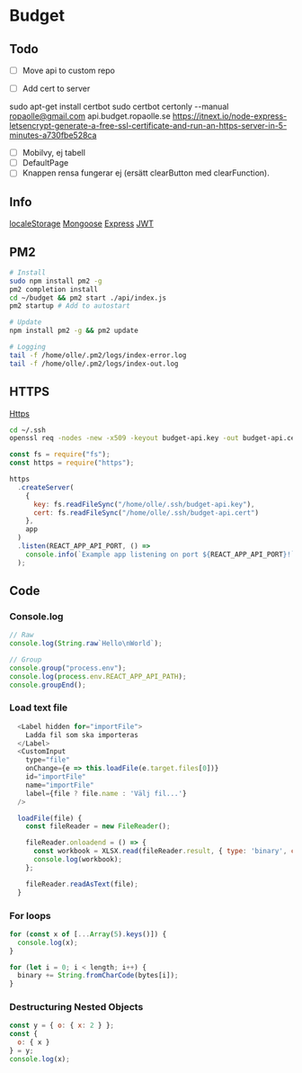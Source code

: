 # Budget

## Todo

- [ ] Move api to custom repo
- [ ] Add cert to server


sudo apt-get install certbot
sudo certbot certonly --manual
ropaolle@gmail.com
api.budget.ropaolle.se
https://itnext.io/node-express-letsencrypt-generate-a-free-ssl-certificate-and-run-an-https-server-in-5-minutes-a730fbe528ca


- [ ] Mobilvy, ej tabell
- [ ] DefaultPage
- [ ] Knappen rensa fungerar ej (ersätt clearButton med clearFunction).

## Info

[localeStorage](https://www.robinwieruch.de/local-storage-react/)
[Mongoose](https://mongoosejs.com/docs/schematypes.html)
[Express](https://www.terlici.com/2014/09/29/express-router.html)
[JWT](https://medium.com/dev-bits/a-guide-for-adding-jwt-token-based-authentication-to-your-single-page-nodejs-applications-c403f7cf04f4)

## PM2

```bash
# Install
sudo npm install pm2 -g
pm2 completion install
cd ~/budget && pm2 start ./api/index.js
pm2 startup # Add to autostart

# Update
npm install pm2 -g && pm2 update

# Logging
tail -f /home/olle/.pm2/logs/index-error.log
tail -f /home/olle/.pm2/logs/index-out.log
```

## HTTPS

[Https](https://timonweb.com/posts/running-expressjs-server-over-https/)

```bash
cd ~/.ssh
openssl req -nodes -new -x509 -keyout budget-api.key -out budget-api.cert
```

```js
const fs = require("fs");
const https = require("https");

https
  .createServer(
    {
      key: fs.readFileSync("/home/olle/.ssh/budget-api.key"),
      cert: fs.readFileSync("/home/olle/.ssh/budget-api.cert")
    },
    app
  )
  .listen(REACT_APP_API_PORT, () =>
    console.info(`Example app listening on port ${REACT_APP_API_PORT}!`)
  );
```

## Code

###

### Console.log

```js
// Raw
console.log(String.raw`Hello\nWorld`);

// Group
console.group("process.env");
console.log(process.env.REACT_APP_API_PATH);
console.groupEnd();
```

### Load text file

```js
  <Label hidden for="importFile">
    Ladda fil som ska importeras
  </Label>
  <CustomInput
    type="file"
    onChange={e => this.loadFile(e.target.files[0])}
    id="importFile"
    name="importFile"
    label={file ? file.name : 'Välj fil...'}
  />

  loadFile(file) {
    const fileReader = new FileReader();

    fileReader.onloadend = () => {
      const workbook = XLSX.read(fileReader.result, { type: 'binary', cellDates: true, cellStyles: true });
      console.log(workbook);
    };

    fileReader.readAsText(file);
  }
```

### For loops

```js
for (const x of [...Array(5).keys()]) {
  console.log(x);
}

for (let i = 0; i < length; i++) {
  binary += String.fromCharCode(bytes[i]);
}
```

### Destructuring Nested Objects

```js
const y = { o: { x: 2 } };
const {
  o: { x }
} = y;
console.log(x);
```

